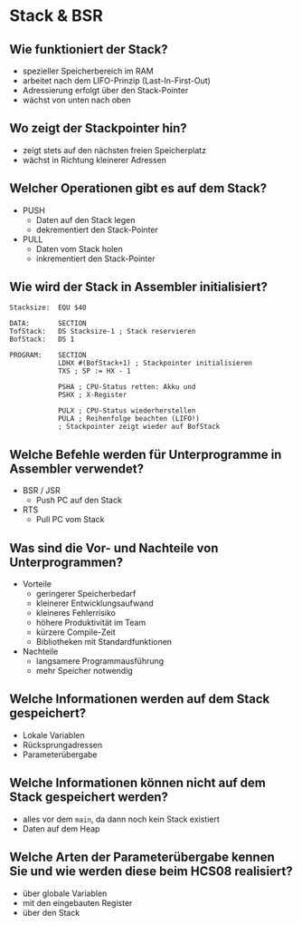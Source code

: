 # Stack & BSR

## Wie funktioniert der Stack?
* spezieller Speicherbereich im RAM
* arbeitet nach dem LIFO-Prinzip (Last-In-First-Out)
* Adressierung erfolgt über den Stack-Pointer
* wächst von unten nach oben

## Wo zeigt der Stackpointer hin?
* zeigt stets auf den nächsten freien Speicherplatz
* wächst in Richtung kleinerer Adressen

## Welcher Operationen gibt es auf dem Stack?
* PUSH
    * Daten auf den Stack legen
    * dekrementiert den Stack-Pointer
* PULL
    * Daten vom Stack holen
    * inkrementiert den Stack-Pointer

## Wie wird der Stack in Assembler initialisiert?
```
Stacksize:  EQU $40

DATA:       SECTION
TofStack:   DS Stacksize-1 ; Stack reservieren
BofStack:   DS 1

PROGRAM:    SECTION
            LDHX #(BofStack+1) ; Stackpointer initialisieren
            TXS ; SP := HX - 1

            PSHA ; CPU-Status retten: Akku und
            PSHX ; X-Register

            PULX ; CPU-Status wiederherstellen
            PULA ; Reihenfolge beachten (LIFO!)
            ; Stackpointer zeigt wieder auf BofStack
```

## Welche Befehle werden für Unterprogramme in Assembler verwendet?
* BSR / JSR
    * Push PC auf den Stack
* RTS
    * Pull PC vom Stack

## Was sind die Vor- und Nachteile von Unterprogrammen?
* Vorteile
    * geringerer Speicherbedarf 
    * kleinerer Entwicklungsaufwand
    * kleineres Fehlerrisiko
    * höhere Produktivität im Team
    * kürzere Compile-Zeit
    * Bibliotheken mit Standardfunktionen
* Nachteile
    * langsamere Programmausführung
    * mehr Speicher notwendig

## Welche Informationen werden auf dem Stack gespeichert?
* Lokale Variablen
* Rücksprungadressen
* Parameterübergabe

## Welche Informationen können nicht auf dem Stack gespeichert werden?
* alles vor dem `main`, da dann noch kein Stack existiert
* Daten auf dem Heap

## Welche Arten der Parameterübergabe kennen Sie und wie werden diese beim HCS08 realisiert? 
* über globale Variablen
* mit den eingebauten Register
* über den Stack

